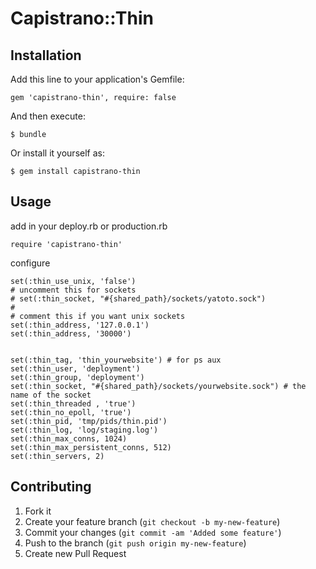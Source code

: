 # Capistrano::Thin

## Installation

Add this line to your application's Gemfile:

    gem 'capistrano-thin', require: false

And then execute:

    $ bundle

Or install it yourself as:

    $ gem install capistrano-thin

## Usage

add in your deploy.rb or production.rb

    require 'capistrano-thin'

configure

    set(:thin_use_unix, 'false')
    # uncomment this for sockets
    # set(:thin_socket, "#{shared_path}/sockets/yatoto.sock")
    #
    # comment this if you want unix sockets
    set(:thin_address, '127.0.0.1')
    set(:thin_address, '30000')


    set(:thin_tag, 'thin_yourwebsite') # for ps aux
    set(:thin_user, 'deployment')
    set(:thin_group, 'deployment')
    set(:thin_socket, "#{shared_path}/sockets/yourwebsite.sock") # the name of the socket
    set(:thin_threaded , 'true')
    set(:thin_no_epoll, 'true')
    set(:thin_pid, 'tmp/pids/thin.pid')
    set(:thin_log, 'log/staging.log')
    set(:thin_max_conns, 1024)
    set(:thin_max_persistent_conns, 512)
    set(:thin_servers, 2)



## Contributing

1. Fork it
2. Create your feature branch (`git checkout -b my-new-feature`)
3. Commit your changes (`git commit -am 'Added some feature'`)
4. Push to the branch (`git push origin my-new-feature`)
5. Create new Pull Request
